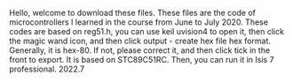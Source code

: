 Hello, welcome to download these files. These files are the code of microcontrollers I learned in the course from June to July 2020. These codes are based on reg51.h, you can use keil uvision4 to open it, then click the magic wand icon, and then click output - create hex file hex format. Generally, it is hex-80. If not, please correct it, and then click tick in the front to export.
It is based on STC89C51RC. Then, you can run it in Isis 7 professional.
                                                                                                     2022.7
